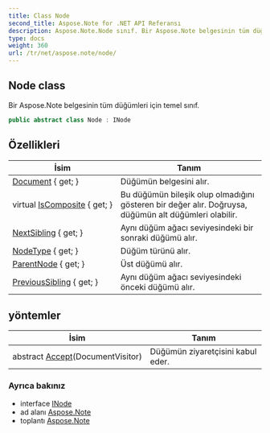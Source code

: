 ```yaml
---
title: Class Node
second_title: Aspose.Note for .NET API Referansı
description: Aspose.Note.Node sınıf. Bir Aspose.Note belgesinin tüm düğümleri için temel sınıf.
type: docs
weight: 360
url: /tr/net/aspose.note/node/
---
```

## Node class

Bir Aspose.Note belgesinin tüm düğümleri için temel sınıf.

```csharp
public abstract class Node : INode
```

## Özellikleri

| İsim | Tanım |
| --- | --- |
| [Document](../../aspose.note/node/document/) { get; } | Düğümün belgesini alır. |
| virtual [IsComposite](../../aspose.note/node/iscomposite/) { get; } | Bu düğümün bileşik olup olmadığını gösteren bir değer alır. Doğruysa, düğümün alt düğümleri olabilir. |
| [NextSibling](../../aspose.note/node/nextsibling/) { get; } | Aynı düğüm ağacı seviyesindeki bir sonraki düğümü alır. |
| [NodeType](../../aspose.note/node/nodetype/) { get; } | Düğüm türünü alır. |
| [ParentNode](../../aspose.note/node/parentnode/) { get; } | Üst düğümü alır. |
| [PreviousSibling](../../aspose.note/node/previoussibling/) { get; } | Aynı düğüm ağacı seviyesindeki önceki düğümü alır. |

## yöntemler

| İsim | Tanım |
| --- | --- |
| abstract [Accept](../../aspose.note/node/accept/)(DocumentVisitor) | Düğümün ziyaretçisini kabul eder. |

### Ayrıca bakınız

* interface [INode](../inode/)
* ad alanı [Aspose.Note](../../aspose.note/)
* toplantı [Aspose.Note](../../)


